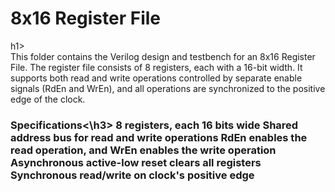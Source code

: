 <h1>8x16 Register File</h1>h1>
<br>
This folder contains the Verilog design and testbench for an 8x16 Register File. The register file consists of 8 registers, each with a 16-bit width. It supports both read and write operations controlled by separate enable signals (RdEn and WrEn), and all operations are synchronized to the positive edge of the clock.

<h3>Specifications<\h3>
8 registers, each 16 bits wide
Shared address bus for read and write operations
RdEn enables the read operation, and WrEn enables the write operation
Asynchronous active-low reset clears all registers
Synchronous read/write on clock's positive edge
